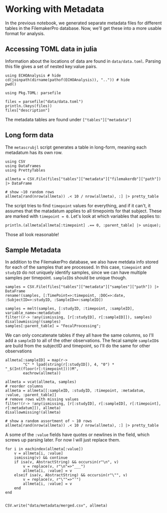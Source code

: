 # Working with Metadata

In the previous notebook, we generated separate metadata files
for different tables in the FilemakerPro database.
Now, we'll get these into a more usable format for analysis.

## Accessing TOML data in julia

Information about the locations of data are found in `data/data.toml`.
Parsing this file gives a set of nested key:value pairs.

```@example
using ECHOAnalysis # hide
cd(joinpath(dirname(pathof(ECHOAnalysis)), "..")) # hide
pwd()
```

```@example 1
using Pkg.TOML: parsefile

files = parsefile("data/data.toml")
println.(keys(files))
files["description"]
```

The metadata tables are found under `["tables"]["metadata"]`

## Long form data

The `metascrubjl` script generates a table in long-form,
meaning each metadatum has its own row.


```@example 1
using CSV
using DataFrames
using PrettyTables

allmeta = CSV.File(files["tables"]["metadata"]["filemakerdb"]["path"]) |> DataFrame

# show ~10 random rows
allmeta[rand(nrow(allmeta)) .< 10 / nrow(allmeta), :] |> pretty_table
```

The script tries to find `timepoint` values for everything, and if it can't,
it assumes that the matadatum applies to all timepoints for that subject.
These are marked with `timepoint = 0`.
Let's look at which variables that applies to:

```@example 1
println.(allmeta[allmeta[:timepoint] .== 0, :parent_table] |> unique);
```

Those all look reasonable!

## Sample Metadata

In addition to the FilemakerPro database,
we also have metdata info stored for each of the samples that are processed.
In this case, `timepoint` and `studyID` do not uniquely identify samples,
since we can have multiple samples per timepoint.
`sampleID`s should be unique though.

```@example 1
samples = CSV.File(files["tables"]["metadata"]["samples"]["path"]) |> DataFrame
rename!(samples, [:TimePoint=>:timepoint, :DOC=>:date, :SubjectID=>:studyID, :SampleID=>:sampleID])

samples = melt(samples, [:studyID, :timepoint, :sampleID], variable_name=:metadatum)
filter!(r-> !any(ismissing, [r[:studyID], r[:sampleID]]), samples)
disallowmissing!(samples)
samples[:parent_table] = "FecalProcessing";
```

We can only concatenate tables if they all have the same columns,
so I'll add a `sampleID` to all of the other observations.
The fecal sample `sampleID`s are build from the subjectID and timepoint,
so I'll do the same for other observations

```@example 1
allmeta[:sampleID] = map(r->
        "C" * lpad(string(r[:studyID]), 4, "0") * "_$(Int(floor(r[:timepoint])))M",
        eachrow(allmeta))

allmeta = vcat(allmeta, samples)
# reorder columns
allmeta = allmeta[[:sampleID, :studyID, :timepoint, :metadatum, :value, :parent_table]]
# remove rows with missing values
filter!(r-> !any(ismissing, [r[:studyID], r[:sampleID], r[:timepoint], r[:metadatum]]), allmeta)
disallowmissing!(allmeta)

# show a random assortment of ~ 10 rows
allmeta[rand(nrow(allmeta)) .< 10 / nrow(allmeta), :] |> pretty_table
```

A some of the `:value` fields have quotes or newlines in the field,
which screws up parsing later. For now I will just replace them.

```@example 1
for i in eachindex(allmeta[:value])
    v = allmeta[i, :value]
    ismissing(v) && continue
    if isa(v, AbstractString) && occursin(r"\n", v)
        v = replace(v, r"\n"=>"___")
        allmeta[i, :value] = v
    elseif isa(v, AbstractString) && occursin(r"\"", v)
        v = replace(v, r"\""=>"'")
        allmeta[i, :value] = v
    end
end


CSV.write("data/metadata/merged.csv", allmeta)
```
